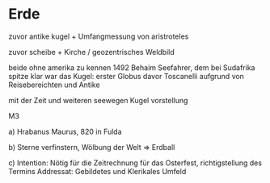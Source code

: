 # Erde

zuvor antike kugel + Umfangmessung von aristroteles

zuvor scheibe + Kirche / geozentrisches Weldbild

beide ohne amerika zu kennen
1492 Behaim Seefahrer, dem bei Sudafrika spitze klar war das Kugel: erster Globus
davor Toscanelli aufgrund von Reisebereichten und Antike

mit der Zeit und weiteren seewegen Kugel vorstellung

M3

a)
Hrabanus Maurus, 820 in Fulda

b)
Sterne verfinstern, Wölbung der Welt => Erdball

c)
Intention: Nötig für die Zeitrechnung für das Osterfest, richtigstellung des Termins
Addressat: Gebildetes und Klerikales Umfeld
